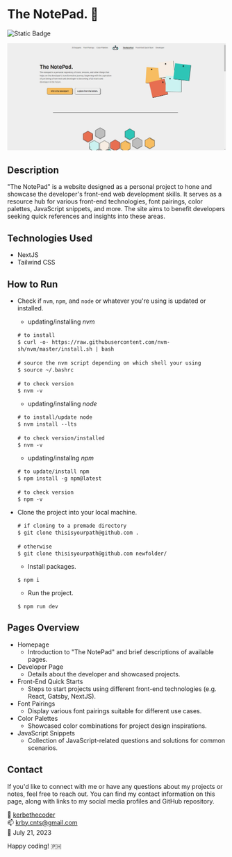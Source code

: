 # The NotePad. 📔

![Static Badge](https://img.shields.io/badge/success-green?logo=Vercel&label=vercel&labelColor=%231A1A1A)

![image](/public/Website%20Sample%20Img.png)

## Description

"The NotePad" is a website designed as a personal project to hone and showcase the developer's front-end web development skills. It serves as a resource hub for various front-end technologies, font pairings, color palettes, JavaScript snippets, and more. The site aims to benefit developers seeking quick references and insights into these areas.

## Technologies Used

- NextJS
- Tailwind CSS

## How to Run

- Check if `nvm`, `npm`, and `node` or whatever you're using is updated or installed.

  - updating/installing _nvm_

  ```
  # to install
  $ curl -o- https://raw.githubusercontent.com/nvm-sh/nvm/master/install.sh | bash

  # source the nvm script depending on which shell your using
  $ source ~/.bashrc

  # to check version
  $ nvm -v
  ```

  - updating/installing _node_

  ```
  # to install/update node
  $ nvm install --lts

  # to check version/installed
  $ nvm -v
  ```

  - updating/installng _npm_

  ```
  # to update/install npm
  $ npm install -g npm@latest

  # to check version
  $ npm -v
  ```

- Clone the project into your local machine.

  ```
  # if cloning to a premade directory
  $ git clone thisisyourpath@github.com .

  # otherwise
  $ git clone thisisyourpath@github.com newfolder/
  ```

  - Install packages.

  ```
  $ npm i
  ```

  - Run the project.

  ```
  $ npm run dev
  ```

## Pages Overview

- Homepage
  - Introduction to "The NotePad" and brief descriptions of available pages.
- Developer Page
  - Details about the developer and showcased projects.
- Front-End Quick Starts
  - Steps to start projects using different front-end technologies (e.g. React, Gatsby, NextJS).
- Font Pairings
  - Display various font pairings suitable for different use cases.
- Color Palettes
  - Showcased color combinations for project design inspirations.
- JavaScript Snippets
  - Collection of JavaScript-related questions and solutions for common scenarios.

## Contact

If you'd like to connect with me or have any questions about my projects or notes, feel free to reach out. You can find my contact information on this page, along with links to my social media profiles and GitHub repository.

🚀 [kerbethecoder](https://github.com/kerbethecoder)  
📫 krby.cnts@gmail.com  
📌 July 21, 2023

Happy coding! :philippines:
